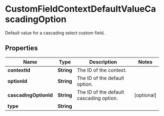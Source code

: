 

# CustomFieldContextDefaultValueCascadingOption

Default value for a cascading select custom field.

## Properties

Name | Type | Description | Notes
------------ | ------------- | ------------- | -------------
**contextId** | **String** | The ID of the context. | 
**optionId** | **String** | The ID of the default option. | 
**cascadingOptionId** | **String** | The ID of the default cascading option. |  [optional]
**type** | **String** |  | 



